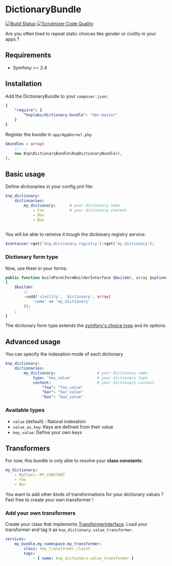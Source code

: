 DictionaryBundle
================
[![Build Status](https://travis-ci.org/Shivoham/DictionaryBundle.svg?branch=master)](https://travis-ci.org/Shivoham/DictionaryBundle)
[![Scrutinizer Code Quality](https://scrutinizer-ci.com/g/Shivoham/DictionaryBundle/badges/quality-score.png?b=master)](https://scrutinizer-ci.com/g/Shivoham/DictionaryBundle/?branch=master)

Are you often tired to repeat static choices like gender or civility in your apps ?

## Requirements
- Symfony >= 2.4

## Installation
Add the DictionaryBundle to your `composer.json`:
```yaml
{
    "require": {
        "knplabs/dictionary-bundle": "dev-master"
    }
}
```
Register the bundle in ``app/AppKernel.php``

```php
$bundles = array(
    // ...
    new Knp\DictionaryBundle\KnpDictionaryBundle(),
);
```
## Basic usage
Define dictionaries in your config.yml file:
```yaml
knp_dictionary:
    dictionaries:
        my_dictionary:      # your dictionary name
            - Foo           # your dictionary content
            - Bar
            - Baz
            
```
You will be able to retreive it trough the dictionary registry service:
```php
$container->get('knp_dictionary.registry')->get('my_dictionary');
```
### Dictionary form type

Now, use them in your forms:

```php
public function buildForm(FormBuilderInterface $builder, array $options)
{
    $builder
        // ...
        ->add('civility', 'dictionary', array(
            'name' => 'my_dictionary'
        ));
    ;
}
```
The dictionary form type extends the [symfony's choice type](http://symfony.com/fr/doc/current/reference/forms/types/choice.html) and its options.

## Advanced usage
You can specify the indexation mode of each dictionary
```yaml
knp_dictionary:
    dictionaries:
        my_dictionary:                  # your dictionary name
            type: 'key_value'           # your dictionary type
            content:                    # your dictionary content
                "foo": "foo_value"
                "bar": "bar_value"
                "baz": "baz_value"
```
### Available types
- `value` (default) : Natural indexation
- `value_as_key`: Keys are defined from their value
- `key_value`: Define your own keys

## Transformers
For now, this bundle is only able to resolve your **class constants**:

```yaml
my_dictionary:
	- MyClass::MY_CONSTANT
	- Foo
    - Bar
```
You want to add other kinds of transformations for your dictionary values ?
Feel free to create your own transformer !

### Add your own transformers

Create your class that implements [TransformerInterface](src/Knp/DictionaryBundle/Dictionary/ValueTransformer/TransformerInterface.php).
Load your transformer and tag it as `knp_dictionary.value_transformer`.
```yaml
services:
	my_bundle.my_namespace.my_transformer:
    	class: %my_transformer_class%
    	tags:
        	- { name: knp_dictionary.value_transformer }
```
